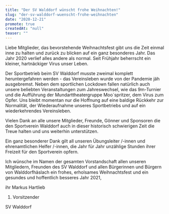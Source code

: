 ```yaml
---
title: "Der SV Walddorf wünscht frohe Weihnachten!"
slug: "der-sv-walddorf-wuenscht-frohe-weihnachten"
date: "2020-12-21"
promote: true
createdAt: "null"
teaser: ""
---
```

Liebe Mitglieder, das bevorstehende Weihnachtsfest gibt uns die Zeit einmal inne zu halten und zurück zu blicken auf ein ganz besonderes Jahr. Das Jahr 2020 verlief alles andere als normal. Seit Frühjahr beherrscht ein kleiner, hartnäckiger Virus unser Leben.


Der Sportbetrieb beim SV Walddorf musste zweimal komplett heruntergefahren werden - das Vereinsleben wurde von der Pandemie jäh ausgebremst. Neben dem sportlichen Lockdown fallen natürlich auch unsere beliebten Veranstaltungen zum Jahreswechsel, wie das 9m-Turnier und die Aufführung der Mundarttheatergruppe Moo´spritzer, dem Virus zum Opfer. Uns bleibt momentan nur die Hoffnung auf eine baldige Rückkehr zur Normalität, der Wiederaufnahme unseres Sportbetriebs und auf ein wiederkehrendes Vereinsleben.


Vielen Dank an alle unsere Mitglieder, Freunde, Gönner und Sponsoren die den Sportverein Walddorf auch in dieser historisch schwierigen Zeit die Treue halten und uns weiterhin unterstützen.


Ein ganz besonderer Dank gilt all unseren Übungsleiter /-innen und ehrenamtlichen Helfer /-innen, die Jahr für Jahr unzählige Stunden ihrer Freizeit für den Sportverein opfern.


Ich wünsche im Namen der gesamten Vorstandschaft allen unseren Mitgliedern, Freunden des SV Walddorf und allen Bürgerinnen und Bürgern von Walddorfhäslach ein frohes, erholsames Weihnachtsfest und ein gesundes und hoffentlich besseres Jahr 2021,



ihr Markus Hartlieb


1. Vorsitzender


SV Walddorf
